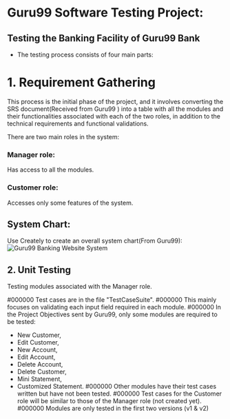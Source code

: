 # Guru99 Software Testing Project:

## Testing the Banking Facility of Guru99 Bank

* The testing process consists of four main parts:
# 1. Requirement Gathering
This process is the initial phase of the project, and it involves converting the SRS document(Received from Guru99 ) into a table with all the modules and their functionalities associated with each of the two roles, in addition to the technical requirements and functional validations.

There are two main roles in the system:

### Manager role:
Has access to all the modules.

### Customer role: 
Accesses only some features of the system.
## System Chart:
Use Creately to create an overall system chart(From Guru99):
![Guru99 Banking Website System](https://github.com/user-attachments/assets/0b2f6857-bb9b-4e9e-9020-040b87cade07)

## 2. Unit Testing
Testing modules associated with the Manager role.

#000000 Test cases are in the file "TestCaseSuite".
#000000 This mainly focuses on validating each input field required in each module.
#000000 In the Project Objectives sent by Guru99, only some modules are required to be tested: 
- New Customer,
- Edit Customer,
- New Account,
- Edit Account,
- Delete Account,
- Delete Customer,
- Mini Statement,
- Customized Statement.
#000000 Other modules have their test cases written but have not been tested.
#000000 Test cases for the Customer role will be similar to those of the Manager role (not created yet).
#000000 Modules are only tested in the first two versions (v1 & v2)
